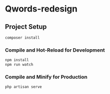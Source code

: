 # Qwords-redesign

## Project Setup

```sh
composer install
```

### Compile and Hot-Reload for Development

```sh
npm install
npm run watch
```

### Compile and Minify for Production

```sh
php artisan serve
```
